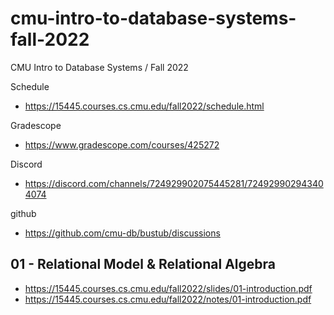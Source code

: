 # cmu-intro-to-database-systems-fall-2022
CMU Intro to Database Systems / Fall 2022

Schedule
- https://15445.courses.cs.cmu.edu/fall2022/schedule.html

Gradescope
- https://www.gradescope.com/courses/425272

Discord
- https://discord.com/channels/724929902075445281/724929902943404074

github
- https://github.com/cmu-db/bustub/discussions

## 01 - Relational Model & Relational Algebra
- https://15445.courses.cs.cmu.edu/fall2022/slides/01-introduction.pdf
- https://15445.courses.cs.cmu.edu/fall2022/notes/01-introduction.pdf
